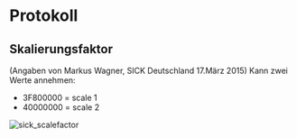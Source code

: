 # Protokoll
## Skalierungsfaktor
(Angaben von Markus Wagner, SICK Deutschland 17.März 2015)
Kann zwei Werte annehmen:
- 3F800000 = scale 1
- 40000000 = scale 2

![sick_scalefactor](https://gitlab.com/solidus/hefei/uploads/18b8ee1e2bdec50a2cb31e1f55198b40/sick_scalefactor.gif)
